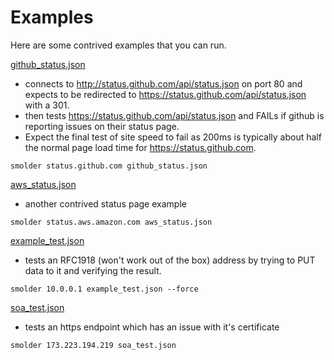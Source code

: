 Examples
========

Here are some contrived examples that you can run.


[github_status.json](../examples/github_status.json)
- connects to http://status.github.com/api/status.json on port 80 and expects to be redirected to https://status.github.com/api/status.json with a 301.
- then tests https://status.github.com/api/status.json and FAILs if github is reporting issues on their status page.
- Expect the final test of site speed to fail as 200ms is typically about half the normal page load time for https://status.github.com.

```
smolder status.github.com github_status.json
```

[aws_status.json](../examples/aws_status.json)
- another contrived status page example

```
smolder status.aws.amazon.com aws_status.json
```

[example_test.json](../examples/example_test.json)
- tests an RFC1918 (won't work out of the box) address by trying to PUT data to it and verifying the result.

```
smolder 10.0.0.1 example_test.json --force
```


[soa_test.json](../examples/soa_test.json)
- tests an https endpoint which has an issue with it's certificate
```
smolder 173.223.194.219 soa_test.json
```

